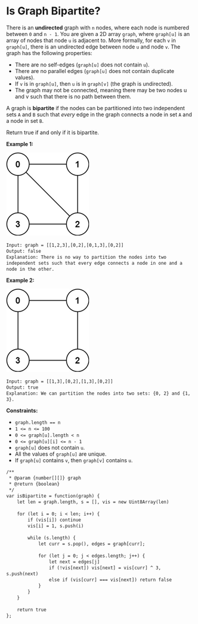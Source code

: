 #  Is Graph Bipartite?

There is an **undirected** graph with `n` nodes, where each node is numbered between `0` and `n - 1`. You are given a 2D array `graph`, where `graph[u]` is an array of nodes that node `u` is adjacent to. More formally, for each `v` in `graph[u]`, there is an undirected edge between node `u` and node `v`. The graph has the following properties:

- There are no self-edges (`graph[u]` does not contain `u`).
- There are no parallel edges (`graph[u]` does not contain duplicate values).
- If `v` is in `graph[u]`, then `u` is in `graph[v]` (the graph is undirected).
- The graph may not be connected, meaning there may be two nodes u and v such that there is no path between them.

A graph is **bipartite** if the nodes can be partitioned into two independent sets `A` and `B` such that *every* edge in the graph connects a node in set `A` and a node in set `B`.

Return true if and only if it is bipartite.

 

**Example 1:**

![alt text](bi2.jpeg "Logo Title Text 1")

```
Input: graph = [[1,2,3],[0,2],[0,1,3],[0,2]]
Output: false
Explanation: There is no way to partition the nodes into two independent sets such that every edge connects a node in one and a node in the other.
```
**Example 2:**

![alt text](bi1.jpeg "Logo Title Text 1")
```
Input: graph = [[1,3],[0,2],[1,3],[0,2]]
Output: true
Explanation: We can partition the nodes into two sets: {0, 2} and {1, 3}.
``` 

**Constraints:**

- `graph.length == n`
- `1 <= n <= 100`
- `0 <= graph[u].length < n`
- `0 <= graph[u][i] <= n - 1`
- `graph[u]` does not contain `u`.
- All the values of `graph[u]` are unique.
- If `graph[u]` contains `v`, then `graph[v]` contains `u`.


```
/**
 * @param {number[][]} graph
 * @return {boolean}
 */
var isBipartite = function(graph) {
    let len = graph.length, s = [], vis = new Uint8Array(len)
    
    for (let i = 0; i < len; i++) {
        if (vis[i]) continue
        vis[i] = 1, s.push(i)
        
        while (s.length) {
            let curr = s.pop(), edges = graph[curr];
            
            for (let j = 0; j < edges.length; j++) {
                let next = edges[j]
                if (!vis[next]) vis[next] = vis[curr] ^ 3, s.push(next)
                else if (vis[curr] === vis[next]) return false
            }
        }
    }
    
    return true
};
```